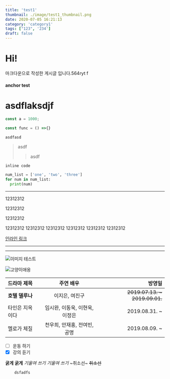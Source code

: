 ```yaml
---
title: 'test1'
thumbnail: ./image/test1_thumbnail.png
date: 2020-07-05 16:21:13
category: 'category1'
tags: ["123", '234']
draft: false
---
```


    
# Hi!
    
마크다운으로 작성한 게시글 입니다.564ryt f

#### anchor test


# asdflaksdjf

```javascript
const a = 1000;

const func = () =>{}
```

```asdfasd```

> asdf
>> asdf 

`inline code`

```python
num_list = ['one', 'two', 'three']
for num in num_list:
  print(num)

```
__ __ __ __ __ __ __
12312312

12312312

12312312

12312312
12312312
12312312
12312312
12312312
12312312

[인라인 링크](https://velog.io/)

***
-----

![이미지 테스트](./image/thumbnail_test.png)

![고양이애옹](https://cdn.pixabay.com/photo/2019/03/13/08/29/cat-4052454_1280.jpg)


| 드라마 제목 | 주연 배우 | 방영일 |
|:----------|:----------:|----------:|
| **호텔 델루나** | 이지은, 여진구 | ~~2019.07.13. ~ 2019.09.01.~~ |
| 타인은 지옥이다 | 임시완, 이동욱, 이현욱, 이정은 | 2019.08.31. ~ |
| 멜로가 체질 | 천우희, 안재홍, 전여빈, 공명 | 2019.08.09. ~ |

- [ ] 운동 하기
- [x] 강의 듣기

__굵게__
**굵게**
_기울여 쓰기_
*기울여 쓰기*
~취소선~
~~취소선~~

        dsfadfs